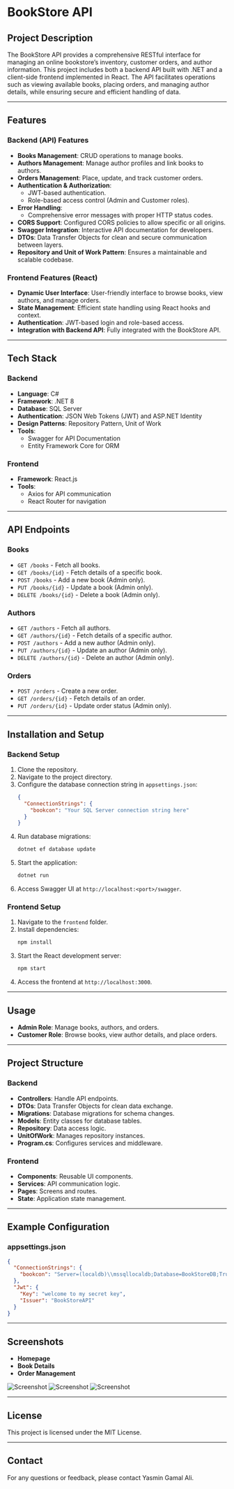 # BookStore API

## Project Description
The BookStore API provides a comprehensive RESTful interface for managing an online bookstore’s inventory, customer orders, and author information. This project includes both a backend API built with .NET and a client-side frontend implemented in React. The API facilitates operations such as viewing available books, placing orders, and managing author details, while ensuring secure and efficient handling of data.

---

## Features

### Backend (API) Features
- **Books Management**: CRUD operations to manage books.
- **Authors Management**: Manage author profiles and link books to authors.
- **Orders Management**: Place, update, and track customer orders.
- **Authentication & Authorization**:
  - JWT-based authentication.
  - Role-based access control (Admin and Customer roles).
- **Error Handling**:
  - Comprehensive error messages with proper HTTP status codes.
- **CORS Support**: Configured CORS policies to allow specific or all origins.
- **Swagger Integration**: Interactive API documentation for developers.
- **DTOs**: Data Transfer Objects for clean and secure communication between layers.
- **Repository and Unit of Work Pattern**: Ensures a maintainable and scalable codebase.

### Frontend Features (React)
- **Dynamic User Interface**: User-friendly interface to browse books, view authors, and manage orders.
- **State Management**: Efficient state handling using React hooks and context.
- **Authentication**: JWT-based login and role-based access.
- **Integration with Backend API**: Fully integrated with the BookStore API.

---

## Tech Stack

### Backend
- **Language**: C#
- **Framework**: .NET 8
- **Database**: SQL Server
- **Authentication**: JSON Web Tokens (JWT) and ASP.NET Identity
- **Design Patterns**: Repository Pattern, Unit of Work
- **Tools**:
  - Swagger for API Documentation
  - Entity Framework Core for ORM

### Frontend
- **Framework**: React.js
- **Tools**:
  - Axios for API communication
  - React Router for navigation

---

## API Endpoints

### Books
- `GET /books` - Fetch all books.
- `GET /books/{id}` - Fetch details of a specific book.
- `POST /books` - Add a new book (Admin only).
- `PUT /books/{id}` - Update a book (Admin only).
- `DELETE /books/{id}` - Delete a book (Admin only).

### Authors
- `GET /authors` - Fetch all authors.
- `GET /authors/{id}` - Fetch details of a specific author.
- `POST /authors` - Add a new author (Admin only).
- `PUT /authors/{id}` - Update an author (Admin only).
- `DELETE /authors/{id}` - Delete an author (Admin only).

### Orders
- `POST /orders` - Create a new order.
- `GET /orders/{id}` - Fetch details of an order.
- `PUT /orders/{id}` - Update order status (Admin only).

---

## Installation and Setup

### Backend Setup
1. Clone the repository.
2. Navigate to the project directory.
3. Configure the database connection string in `appsettings.json`:
   ```json
   {
     "ConnectionStrings": {
       "bookcon": "Your SQL Server connection string here"
     }
   }
   ```
4. Run database migrations:
   ```bash
   dotnet ef database update
   ```
5. Start the application:
   ```bash
   dotnet run
   ```
6. Access Swagger UI at `http://localhost:<port>/swagger`.

### Frontend Setup
1. Navigate to the `frontend` folder.
2. Install dependencies:
   ```bash
   npm install
   ```
3. Start the React development server:
   ```bash
   npm start
   ```
4. Access the frontend at `http://localhost:3000`.

---

## Usage
- **Admin Role**: Manage books, authors, and orders.
- **Customer Role**: Browse books, view author details, and place orders.

---

## Project Structure

### Backend
- **Controllers**: Handle API endpoints.
- **DTOs**: Data Transfer Objects for clean data exchange.
- **Migrations**: Database migrations for schema changes.
- **Models**: Entity classes for database tables.
- **Repository**: Data access logic.
- **UnitOfWork**: Manages repository instances.
- **Program.cs**: Configures services and middleware.

### Frontend
- **Components**: Reusable UI components.
- **Services**: API communication logic.
- **Pages**: Screens and routes.
- **State**: Application state management.

---

## Example Configuration

### appsettings.json
```json
{
  "ConnectionStrings": {
    "bookcon": "Server=(localdb)\\mssqllocaldb;Database=BookStoreDB;Trusted_Connection=True;"
  },
  "Jwt": {
    "Key": "welcome to my secret key",
    "Issuer": "BookStoreAPI"
  }
}
```

---

## Screenshots
- **Homepage**
- **Book Details**
- **Order Management**

![Screenshot](Screenshot%20(129).png)
![Screenshot](Screenshot%20(130).png)
![Screenshot](Screenshot%20(131).png)

---

## License
This project is licensed under the MIT License.

---

## Contact
For any questions or feedback, please contact Yasmin Gamal Ali.

